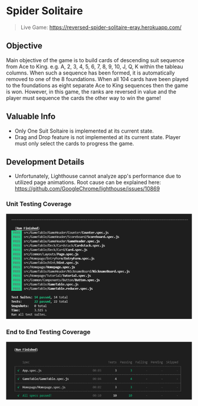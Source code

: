 # Spider Solitaire

> Live Game: https://reversed-spider-solitaire-eray.herokuapp.com/

## Objective

Main objective of the game is to build cards of descending suit sequence from Ace to King. e.g. A, 2, 3, 4, 5, 6, 7, 8, 9, 10, J, Q, K within the tableau columns. When such a sequence has been formed, it is automatically removed to one of the 8 foundations. When all 104 cards have been played to the foundations as eight separate Ace to King sequences then the game is won.
However, in this game, the ranks are reversed in value and the player must sequence the cards the other way to win the game!

## Valuable Info

* Only One Suit Soltaire is implemented at its current state.
*  Drag and Drop feature is not implemented at its current state. Player must only select the cards to progress the game.


## Development Details

* Unfortunately, Lighthouse cannot analyze app's performance due to utilized page animations. Root cause can be explained here: https://github.com/GoogleChrome/lighthouse/issues/10869

### Unit Testing Coverage

![Unit Test Coverage](/.readme-assets/unit-tests.PNG)

### End to End Testing Coverage

![E2E Test Coverage](/.readme-assets/end-to-end-tests.PNG)
